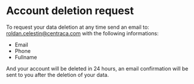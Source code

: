 # Account deletion request

To request your data deletion at any time send an email to: roldan.celestin@centraca.com with the following informations:
- Email
- Phone
- Fullname

And your account will be deleted in 24 hours, an email confirmation will be sent to you after the deletion of your data.
